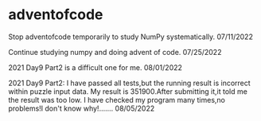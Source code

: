 # adventofcode
Stop adventofcode temporarily to study NumPy systematically. 07/11/2022

Continue studying numpy and doing advent of code. 07/25/2022

2021 Day9 Part2 is a difficult one for me. 08/01/2022

2021 Day9 Part2:
I have passed all tests,but the running result is incorrect within puzzle input data.
My result is 351900.After submitting it,it told me the result was too low.
I have checked my program many times,no problems!I don't know why!....... 08/05/2022
